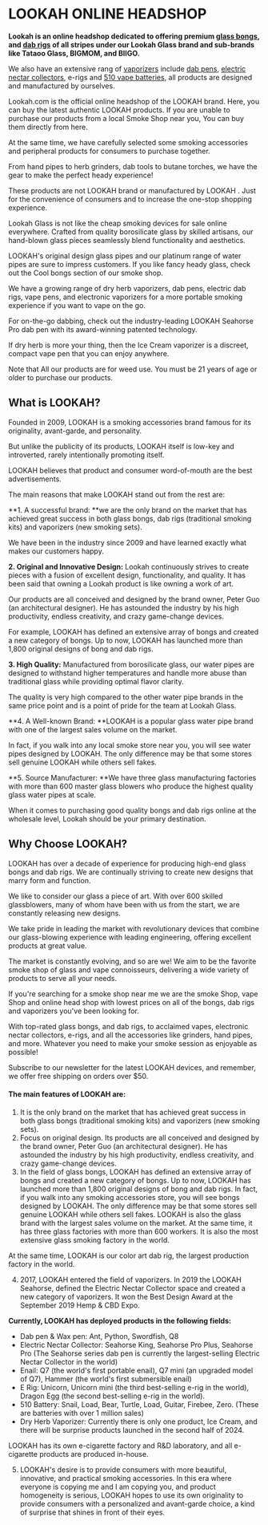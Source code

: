 # LOOKAH ONLINE HEADSHOP

**Lookah is an online headshop dedicated to offering premium [glass bongs](https://www.lookah.com/bongs-and-water-pipes/), and [dab rigs](https://www.lookah.com/dab-rigs/) of all stripes under our Lookah Glass brand and sub-brands like Tataoo Glass, BIGMOM, and BIIGO.**

We also have an extensive rang of [vaporizers](https://www.lookah.com/vaporizers/) include [dab pens](https://www.lookah.com/vaporizers/dab-pen-and-wax-pen/), [electric nectar collectors](https://www.lookah.com/electric-nectar-collector/), e-rigs and [510 vape batteries](https://www.lookah.com/vaporizers/510-thread-battery/), all products are designed and manufactured by ourselves.

Lookah.com is the official online headshop of the LOOKAH brand. Here, you can buy the latest authentic LOOKAH products. If you are unable to purchase our products from a local Smoke Shop near you, You can buy them directly from here.

At the same time, we have carefully selected some smoking accessories and peripheral products for consumers to purchase together.

From hand pipes to herb grinders, dab tools to butane torches, we have the gear to make the perfect heady experience!

These products are not LOOKAH brand or manufactured by LOOKAH . Just for the convenience of consumers and to increase the one-stop shopping experience.

Lookah Glass is not like the cheap smoking devices for sale online everywhere. Crafted from quality borosilicate glass by skilled artisans, our hand-blown glass pieces seamlessly blend functionality and aesthetics.

LOOKAH's original design glass pipes and our platinum range of water pipes are sure to impress customers. If you like fancy heady glass, check out the Cool bongs section of our smoke shop.

We have a growing range of dry herb vaporizers, dab pens, electric dab rigs, vape pens, and electronic vaporizers for a more portable smoking experience if you want to vape on the go.

For on-the-go dabbing, check out the industry-leading LOOKAH Seahorse Pro dab pen with its award-winning patented technology.

If dry herb is more your thing, then the Ice Cream vaporizer is a discreet, compact vape pen that you can enjoy anywhere.

Note that All our products are for weed use. You must be 21 years of age or older to purchase our products.

## What is LOOKAH?

Founded in 2009, LOOKAH is a smoking accessories brand famous for its originality, avant-garde, and personality.

But unlike the publicity of its products, LOOKAH itself is low-key and introverted, rarely intentionally promoting itself.

LOOKAH believes that product and consumer word-of-mouth are the best advertisements.

The main reasons that make LOOKAH stand out from the rest are:

**1. A successful brand: **we are the only brand on the market that has achieved great success in both glass bongs, dab rigs (traditional smoking kits) and vaporizers (new smoking sets).

We have been in the industry since 2009 and have learned exactly what makes our customers happy.

**2. Original and Innovative Design:** Lookah continuously strives to create pieces with a fusion of excellent design, functionality, and quality. It has been said that owning a Lookah product is like owning a work of art.

Our products are all conceived and designed by the brand owner, Peter Guo (an architectural designer). He has astounded the industry by his high productivity, endless creativity, and crazy game-change devices.

For example, LOOKAH has defined an extensive array of bongs and created a new category of bongs. Up to now, LOOKAH has launched more than 1,800 original designs of bong and dab rigs.

**3. High Quality:** Manufactured from borosilicate glass, our water pipes are designed to withstand higher temperatures and handle more abuse than traditional glass while providing optimal flavor clarity.

The quality is very high compared to the other water pipe brands in the same price point and is a point of pride for the team at Lookah Glass.

**4. A Well-known Brand: **LOOKAH is a popular glass water pipe brand with one of the largest sales volume on the market.

In fact, if you walk into any local smoke store near you, you will see water pipes designed by LOOKAH. The only difference may be that some stores sell genuine LOOKAH while others sell fakes.

**5. Source Manufacturer: **We have three glass manufacturing factories with more than 600 master glass blowers who produce the highest quality glass water pipes at scale.

When it comes to purchasing good quality bongs and dab rigs online at the wholesale level, Lookah should be your primary destination.

## Why Choose LOOKAH?

LOOKAH has over a decade of experience for producing high-end glass bongs and dab rigs. We are continually striving to create new designs that marry form and function.

We like to consider our glass a piece of art. With over 600 skilled glassblowers, many of whom have been with us from the start, we are constantly releasing new designs.

We take pride in leading the market with revolutionary devices that combine our glass-blowing experience with leading engineering, offering excellent products at great value.

The market is constantly evolving, and so are we! We aim to be the favorite smoke shop of glass and vape connoisseurs, delivering a wide variety of products to serve all your needs.

If you're searching for a smoke shop near me we are the smoke Shop, vape Shop and online head shop with lowest prices on all of the bongs, dab rigs and vaporizers you've been looking for.

With top-rated glass bongs, and dab rigs, to acclaimed vapes, electronic nectar collectors, e-rigs, and all the accessories like grinders, hand pipes, and more. Whatever you need to make your smoke session as enjoyable as possible!

Subscribe to our newsletter for the latest LOOKAH devices, and remember, we offer free shipping on orders over $50.

#### The main features of LOOKAH are:

1. It is the only brand on the market that has achieved great success in both glass bongs (traditional smoking kits) and vaporizers (new smoking sets).
2. Focus on original design. Its products are all conceived and designed by the brand owner, Peter Guo (an architectural designer). He has astounded the industry by his high productivity, endless creativity, and crazy game-change devices.
3. In the field of glass bongs, LOOKAH has defined an extensive array of bongs and created a new category of bongs. Up to now, LOOKAH has launched more than 1,800 original designs of bong and dab rigs. In fact, if you walk into any smoking accessories store, you will see bongs designed by LOOKAH. The only difference may be that some stores sell genuine LOOKAH while others sell fakes. LOOKAH is also the glass brand with the largest sales volume on the market. At the same time, it has three glass factories with more than 600 workers. It is also the most extensive glass smoking factory in the world.

At the same time, LOOKAH is our color art dab rig, the largest production factory in the world.

4. 2017, LOOKAH entered the field of vaporizers. In 2019 the LOOKAH Seahorse, defined the Electric Nectar Collector space and created a new category of vaporizers. It won the Best Design Award at the September 2019 Hemp & CBD Expo.

**Currently, LOOKAH has deployed products in the following fields:**

* Dab pen & Wax pen: Ant, Python, Swordfish, Q8
* Electric Nectar Collector: Seahorse King, Seahorse Pro Plus, Seahorse Pro (The Seahorse series dab pen is currently the largest-selling Electric Nectar Collector in the world)
* Enail: Q7 (the world's first portable enail), Q7 mini (an upgraded model of Q7), Hammer (the world's first submersible enail)
* E Rig: Unicorn, Unicorn mini (the third best-selling e-rig in the world), Dragon Egg (the second best-selling e-rig in the world).
* 510 Battery: Snail, Load, Bear, Turtle, Load, Guitar, Firebee, Zero. (These are batteries with over 1 million sales)
* Dry Herb Vaporizer: Currently there is only one product, Ice Cream, and there will be surprise products launched in the second half of 2024.

LOOKAH has its own e-cigarette factory and R&D laboratory, and all e-cigarette products are produced in-house.

5. LOOKAH's desire is to provide consumers with more beautiful, innovative, and practical smoking accessories. In this era where everyone is copying me and I am copying you, and product homogeneity is serious, LOOKAH hopes to use its own originality to provide consumers with a personalized and avant-garde choice, a kind of surprise that shines in front of their eyes.
